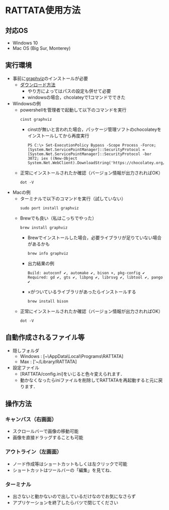 # RATTATA使用方法

## 対応OS
- Windows 10
- Mac OS (Big Sur, Monterey)

## 実行環境
- 事前に[graphviz](https://graphviz.org)のインストールが必要
    - [ダウンロード方法](https://graphviz.org/download/)
        - やり方によってはパスの設定も併せて必要
        - windowsの場合，chcolateyで1コマンドでできた
- Windowsの例
    - powershellを管理者で起動して以下のコマンドを実行
        ```
        cinst graphviz
        ```
        - cinstが無いと言われた場合，パッケージ管理ソフトのchocolateyをインストールしてから再度実行
            ```
            PS C:\> Set-ExecutionPolicy Bypass -Scope Process -Force; [System.Net.ServicePointManager]::SecurityProtocol = [System.Net.ServicePointManager]::SecurityProtocol -bor 3072; iex ((New-Object System.Net.WebClient).DownloadString('https://chocolatey.org/install.ps1'))
            ```
    - 正常にインストールされたか確認（バージョン情報が出力されればOK）
        ```
        dot -V
        ```
- Macの例
    - ターミナルで以下のコマンドを実行（試していない）
        ```
        sudo port install graphviz
        ```
    - Brewでも良い（私はこっちでやった）
        ```
        brew install graphviz
        ```
        - Brewでインストールした場合，必要ライブラリが足りていない場合があるかも
            ```
            brew info graphviz
            ```
        - 出力結果の例
            ```
            Build: autoconf ✔, automake ✔, bison ×, pkg-config ✔
            Required: gd ✔, gts ✔, libpng ✔, librsvg ✔, libtool ✔, pango ✔
            ```
        - ×がついているライブラリがあったらインストールする
            ```
            brew install bison
            ```
    - 正常にインストールされたか確認（バージョン情報が出力されればOK）
        ```
        dot -V
        ```

## 自動作成されるファイル等
- 隠しフォルダ
    - Windows : [~\AppData\Local\Programs\RATTATA]
    - Max : ['~/Library/RATTATA]
- 設定ファイル
    - [RATTATA/config.ini]をいじると色々変えられます．
    - 動かなくなったらiniファイルを削除してRATTATAを再起動すると元に戻ります．

## 操作方法
### キャンバス（右画面）
- スクロールバーで画像の移動可能
- 画像を直接ドラッグすることも可能

### アウトライン（左画面）
- ノード作成等はショートカットもしくは左クリックで可能
- ショートカットはツールバーの「編集」を見てね．

### ターミナル
- 出さないと動かないので出しているだけなのでお気になさらず
- アプリケーションを終了したらバツで閉じてください
